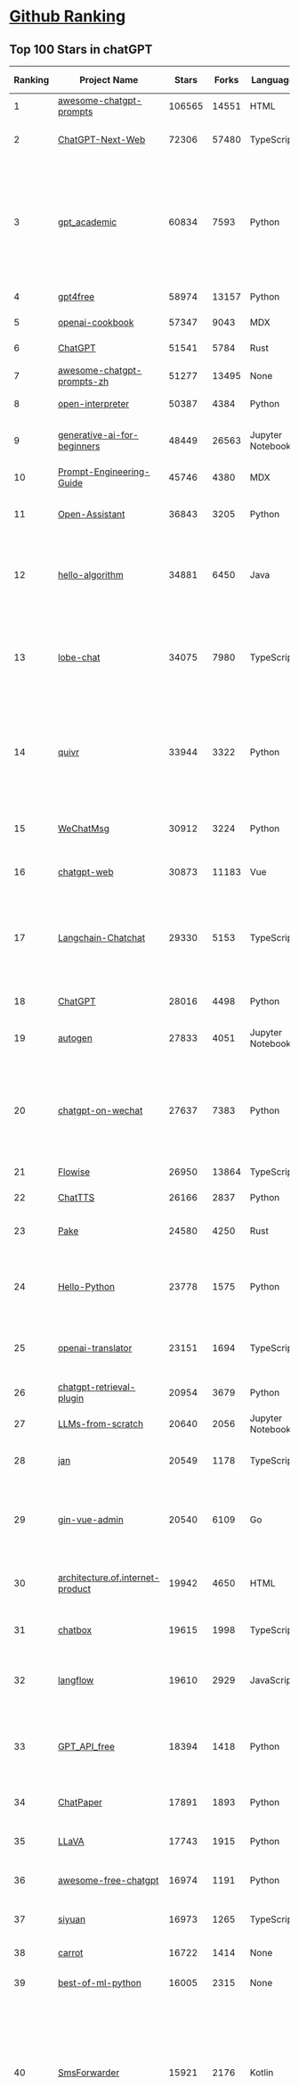 [Github Ranking](../README.md)
==========

## Top 100 Stars in chatGPT

| Ranking | Project Name | Stars | Forks | Language | Open Issues | Description | Last Commit |
| ------- | ------------ | ----- | ----- | -------- | ----------- | ----------- | ----------- |
| 1 | [awesome-chatgpt-prompts](https://github.com/f/awesome-chatgpt-prompts) | 106565 | 14551 | HTML | 0 | This repo includes ChatGPT prompt curation to use ChatGPT better. | 2024-06-24T18:02:16Z |
| 2 | [ChatGPT-Next-Web](https://github.com/ChatGPTNextWeb/ChatGPT-Next-Web) | 72306 | 57480 | TypeScript | 289 | A cross-platform ChatGPT/Gemini UI (Web / PWA / Linux / Win / MacOS). 一键拥有你自己的跨平台 ChatGPT/Gemini 应用。 | 2024-06-27T00:59:37Z |
| 3 | [gpt_academic](https://github.com/binary-husky/gpt_academic) | 60834 | 7593 | Python | 269 | 为GPT/GLM等LLM大语言模型提供实用化交互接口，特别优化论文阅读/润色/写作体验，模块化设计，支持自定义快捷按钮&函数插件，支持Python和C++等项目剖析&自译解功能，PDF/LaTex论文翻译&总结功能，支持并行问询多种LLM模型，支持chatglm3等本地模型。接入通义千问, deepseekcoder, 讯飞星火, 文心一言, llama2, rwkv, claude2, moss等。 | 2024-06-26T15:18:20Z |
| 4 | [gpt4free](https://github.com/xtekky/gpt4free) | 58974 | 13157 | Python | 35 | The official gpt4free repository \| various collection of powerful language models | 2024-06-26T11:55:06Z |
| 5 | [openai-cookbook](https://github.com/openai/openai-cookbook) | 57347 | 9043 | MDX | 35 | Examples and guides for using the OpenAI API | 2024-06-26T22:41:47Z |
| 6 | [ChatGPT](https://github.com/lencx/ChatGPT) | 51541 | 5784 | Rust | 670 | 🔮 ChatGPT Desktop Application (Mac, Windows and Linux) | 2024-06-19T11:50:44Z |
| 7 | [awesome-chatgpt-prompts-zh](https://github.com/PlexPt/awesome-chatgpt-prompts-zh) | 51277 | 13495 | None | 38 | ChatGPT 中文调教指南。各种场景使用指南。学习怎么让它听你的话。 | 2024-06-21T02:59:27Z |
| 8 | [open-interpreter](https://github.com/OpenInterpreter/open-interpreter) | 50387 | 4384 | Python | 148 | A natural language interface for computers | 2024-06-26T17:46:45Z |
| 9 | [generative-ai-for-beginners](https://github.com/microsoft/generative-ai-for-beginners) | 48449 | 26563 | Jupyter Notebook | 5 | 18 Lessons, Get Started Building with Generative AI  🔗 https://microsoft.github.io/generative-ai-for-beginners/ | 2024-06-26T11:43:40Z |
| 10 | [Prompt-Engineering-Guide](https://github.com/dair-ai/Prompt-Engineering-Guide) | 45746 | 4380 | MDX | 84 | 🐙 Guides, papers, lecture, notebooks and resources for prompt engineering | 2024-06-26T21:59:38Z |
| 11 | [Open-Assistant](https://github.com/LAION-AI/Open-Assistant) | 36843 | 3205 | Python | 223 | OpenAssistant is a chat-based assistant that understands tasks, can interact with third-party systems, and retrieve information dynamically to do so. | 2024-05-07T03:03:27Z |
| 12 | [hello-algorithm](https://github.com/geekxh/hello-algorithm) | 34881 | 6450 | Java | 9 | 🌍 针对小白的算法训练 \| 包括四部分：①.大厂面经 ②.力扣图解  ③.千本开源电子书 ④.百张技术思维导图（项目花了上百小时，希望可以点 star 支持，🌹感谢~）推荐免费ChatGPT使用网站 | 2023-06-13T04:13:17Z |
| 13 | [lobe-chat](https://github.com/lobehub/lobe-chat) | 34075 | 7980 | TypeScript | 329 | 🤯 Lobe Chat - an open-source, modern-design LLMs/AI chat framework. Supports Multi AI Providers( OpenAI / Claude 3 / Gemini / Ollama / Bedrock / Azure / Mistral / Perplexity ), Multi-Modals (Vision/TTS) and plugin system. One-click FREE deployment of your private ChatGPT chat application. | 2024-06-27T01:39:41Z |
| 14 | [quivr](https://github.com/QuivrHQ/quivr) | 33944 | 3322 | Python | 103 | Open-source RAG Framework for building GenAI Second Brains 🧠  Build productivity assistant (RAG) ⚡️🤖 Chat with your docs (PDF, CSV, ...)  & apps using Langchain, GPT 3.5 / 4 turbo, Private, Anthropic, VertexAI, Ollama, LLMs, Groq  that you can share with users !  Efficient retrieval augmented generation framework | 2024-06-26T22:59:54Z |
| 15 | [WeChatMsg](https://github.com/LC044/WeChatMsg) | 30912 | 3224 | Python | 58 | 提取微信聊天记录，将其导出成HTML、Word、Excel文档永久保存，对聊天记录进行分析生成年度聊天报告，用聊天数据训练专属于个人的AI聊天助手 | 2024-06-15T03:03:47Z |
| 16 | [chatgpt-web](https://github.com/Chanzhaoyu/chatgpt-web) | 30873 | 11183 | Vue | 6 | 用 Express 和  Vue3 搭建的 ChatGPT 演示网页 | 2024-06-19T07:16:25Z |
| 17 | [Langchain-Chatchat](https://github.com/chatchat-space/Langchain-Chatchat) | 29330 | 5153 | TypeScript | 87 | Langchain-Chatchat（原Langchain-ChatGLM, Qwen 与 Llama 等）基于 Langchain 与 ChatGLM 等语言模型的 RAG 与 Agent 应用 \| Langchain-Chatchat (formerly langchain-ChatGLM), local knowledge based LLM (like ChatGLM, Qwen and Llama) RAG and Agent app with langchain  | 2024-06-27T03:00:10Z |
| 18 | [ChatGPT](https://github.com/acheong08/ChatGPT) | 28016 | 4498 | Python | 10 | Reverse engineered ChatGPT API | 2023-08-02T06:02:10Z |
| 19 | [autogen](https://github.com/microsoft/autogen) | 27833 | 4051 | Jupyter Notebook | 516 | A programming framework for agentic AI. Discord: https://aka.ms/autogen-dc. Roadmap: https://aka.ms/autogen-roadmap | 2024-06-27T03:21:44Z |
| 20 | [chatgpt-on-wechat](https://github.com/zhayujie/chatgpt-on-wechat) | 27637 | 7383 | Python | 377 | 基于大模型搭建的聊天机器人，同时支持 微信公众号、企业微信应用、飞书、钉钉 等接入，可选择GPT3.5/GPT-4o/GPT4.0/ Claude/文心一言/讯飞星火/通义千问/ Gemini/GLM-4/Claude/Kimi/LinkAI，能处理文本、语音和图片，访问操作系统和互联网，支持基于自有知识库进行定制企业智能客服。 | 2024-06-27T02:29:51Z |
| 21 | [Flowise](https://github.com/FlowiseAI/Flowise) | 26950 | 13864 | TypeScript | 366 | Drag & drop UI to build your customized LLM flow | 2024-06-27T02:53:20Z |
| 22 | [ChatTTS](https://github.com/2noise/ChatTTS) | 26166 | 2837 | Python | 204 | A generative speech model for daily dialogue. | 2024-06-26T16:43:04Z |
| 23 | [Pake](https://github.com/tw93/Pake) | 24580 | 4250 | Rust | 11 | 🤱🏻 Turn any webpage into a desktop app with Rust.  🤱🏻 利用 Rust 轻松构建轻量级多端桌面应用 | 2024-06-24T06:40:21Z |
| 24 | [Hello-Python](https://github.com/mouredev/Hello-Python) | 23778 | 1575 | Python | 7 | Curso para aprender el lenguaje de programación Python desde cero y para principiantes. 100 clases, 44 horas en vídeo, código, proyectos y grupo de chat. Fundamentos, frontend, backend, testing, IA... | 2024-05-15T19:24:50Z |
| 25 | [openai-translator](https://github.com/openai-translator/openai-translator) | 23151 | 1694 | TypeScript | 404 | 基于 ChatGPT API 的划词翻译浏览器插件和跨平台桌面端应用    -    Browser extension and cross-platform desktop application for translation based on ChatGPT API. | 2024-06-24T22:42:50Z |
| 26 | [chatgpt-retrieval-plugin](https://github.com/openai/chatgpt-retrieval-plugin) | 20954 | 3679 | Python | 156 | The ChatGPT Retrieval Plugin lets you easily find personal or work documents by asking questions in natural language. | 2024-06-20T08:26:33Z |
| 27 | [LLMs-from-scratch](https://github.com/rasbt/LLMs-from-scratch) | 20640 | 2056 | Jupyter Notebook | 1 | Implementing a ChatGPT-like LLM in PyTorch from scratch, step by step | 2024-06-27T02:21:07Z |
| 28 | [jan](https://github.com/janhq/jan) | 20549 | 1178 | TypeScript | 188 | Jan is an open source alternative to ChatGPT that runs 100% offline on your computer. Multiple engine support (llama.cpp, TensorRT-LLM) | 2024-06-27T02:54:31Z |
| 29 | [gin-vue-admin](https://github.com/flipped-aurora/gin-vue-admin) | 20540 | 6109 | Go | 19 | 🚀Vite+Vue3+Gin的开发基础平台，支持TS和JS混用。它集成了JWT鉴权、权限管理、动态路由、显隐可控组件、分页封装、多点登录拦截、资源权限、上传下载、代码生成器、表单生成器和可配置的导入导出等开发必备功能。 | 2024-06-27T02:20:50Z |
| 30 | [architecture.of.internet-product](https://github.com/davideuler/architecture.of.internet-product) | 19942 | 4650 | HTML | 3 | 互联网公司技术架构，微信/淘宝/微博/腾讯/阿里/美团点评/百度/OpenAI/Google/Facebook/Amazon/eBay的架构，欢迎PR补充 | 2024-02-17T12:02:24Z |
| 31 | [chatbox](https://github.com/Bin-Huang/chatbox) | 19615 | 1998 | TypeScript | 287 | User-friendly Desktop Client App for AI Models/LLMs (GPT, Claude, Gemini, Ollama...) | 2024-06-13T20:01:30Z |
| 32 | [langflow](https://github.com/langflow-ai/langflow) | 19610 | 2929 | JavaScript | 244 | ⛓️ Langflow is a visual framework for building multi-agent and RAG applications. It's open-source, Python-powered, fully customizable, model and vector store agnostic. | 2024-06-27T03:01:59Z |
| 33 | [GPT_API_free](https://github.com/chatanywhere/GPT_API_free) | 18394 | 1418 | Python | 12 | Free ChatGPT API Key，免费ChatGPT API，支持GPT4 API（免费），ChatGPT国内可用免费转发API，直连无需代理。可以搭配ChatBox等软件/插件使用，极大降低接口使用成本。国内即可无限制畅快聊天。 | 2024-06-14T17:15:19Z |
| 34 | [ChatPaper](https://github.com/kaixindelele/ChatPaper) | 17891 | 1893 | Python | 65 | Use ChatGPT to summarize the arXiv papers. 全流程加速科研，利用chatgpt进行论文全文总结+专业翻译+润色+审稿+审稿回复 | 2024-04-04T02:45:02Z |
| 35 | [LLaVA](https://github.com/haotian-liu/LLaVA) | 17743 | 1915 | Python | 861 | [NeurIPS'23 Oral] Visual Instruction Tuning (LLaVA) built towards GPT-4V level capabilities and beyond. | 2024-06-25T07:54:57Z |
| 36 | [awesome-free-chatgpt](https://github.com/LiLittleCat/awesome-free-chatgpt) | 16974 | 1191 | Python | 8 | 🆓免费的 ChatGPT 镜像网站列表，持续更新。List of free ChatGPT mirror sites, continuously updated.  | 2024-06-23T13:39:45Z |
| 37 | [siyuan](https://github.com/siyuan-note/siyuan) | 16973 | 1265 | TypeScript | 240 | A privacy-first, self-hosted, fully open source personal knowledge management software, written in typescript and golang. | 2024-06-27T02:51:40Z |
| 38 | [carrot](https://github.com/xx025/carrot) | 16722 | 1414 | None | 1 | Free ChatGPT Site List 这儿为你准备了众多免费好用的ChatGPT镜像站点 | 2024-06-19T11:15:28Z |
| 39 | [best-of-ml-python](https://github.com/ml-tooling/best-of-ml-python) | 16005 | 2315 | None | 19 | 🏆 A ranked list of awesome machine learning Python libraries. Updated weekly. | 2024-06-07T08:50:57Z |
| 40 | [SmsForwarder](https://github.com/pppscn/SmsForwarder) | 15921 | 2176 | Kotlin | 8 | 短信转发器——监控Android手机短信、来电、APP通知，并根据指定规则转发到其他手机：钉钉群自定义机器人、钉钉企业内机器人、企业微信群机器人、飞书机器人、企业微信应用消息、邮箱、bark、webhook、Telegram机器人、Server酱、PushPlus、手机短信等。包括主动控制服务端与客户端，让你轻松远程发短信、查短信、查通话、查话簿、查电量等。（V3.0 新增）PS.这个APK主要是学习与自用，如有BUG请提ISSUE，同时欢迎大家提PR指正 | 2024-06-17T02:49:58Z |
| 41 | [one-api](https://github.com/songquanpeng/one-api) | 15856 | 3675 | JavaScript | 528 | OpenAI 接口管理 & 分发系统，支持 Azure、Anthropic Claude、Google PaLM 2 & Gemini、智谱 ChatGLM、百度文心一言、讯飞星火认知、阿里通义千问、360 智脑以及腾讯混元，可用于二次分发管理 key，仅单可执行文件，已打包好 Docker 镜像，一键部署，开箱即用. OpenAI key management & redistribution system, using a single API for all LLMs, and features an English UI. | 2024-06-27T02:54:54Z |
| 42 | [ChuanhuChatGPT](https://github.com/GaiZhenbiao/ChuanhuChatGPT) | 14985 | 2275 | Python | 113 | GUI for ChatGPT API and many LLMs. Supports agents, file-based QA, GPT finetuning and query with web search. All with a neat UI. | 2024-06-22T06:00:27Z |
| 43 | [LibreChat](https://github.com/danny-avila/LibreChat) | 14885 | 2472 | TypeScript | 74 | Enhanced ChatGPT Clone: Features OpenAI, Assistants API, Azure, Groq, GPT-4 Vision, Mistral, Bing, Anthropic, OpenRouter, Vertex AI, Gemini, AI model switching, message search, langchain, DALL-E-3, ChatGPT Plugins, OpenAI Functions, Secure Multi-User System, Presets, completely open-source for self-hosting. More features in development | 2024-06-27T00:21:29Z |
| 44 | [ChatALL](https://github.com/sunner/ChatALL) | 14648 | 1583 | JavaScript | 193 |  Concurrently chat with ChatGPT, Bing Chat, Bard, Alpaca, Vicuna, Claude, ChatGLM, MOSS, 讯飞星火, 文心一言 and more, discover the best answers | 2024-06-25T14:36:59Z |
| 45 | [vpncn.github.io](https://github.com/vpncn/vpncn.github.io) | 14623 | 1393 | HTML | 0 | 2024中国翻墙软件VPN推荐以及科学上网避坑，稳定好用。对比SSR机场、蓝灯、V2ray、老王VPN、VPS搭建梯子等科学上网与翻墙软件，中国最新科学上网翻墙梯子VPN下载推荐，访问Chatgpt。 | 2024-04-09T15:14:42Z |
| 46 | [haystack](https://github.com/deepset-ai/haystack) | 14423 | 1697 | Python | 114 | :mag: LLM orchestration framework to build customizable, production-ready LLM applications. Connect components (models, vector DBs, file converters) to pipelines or agents that can interact with your data. With advanced retrieval methods, it's best suited for building RAG, question answering, semantic search or conversational agent chatbots. | 2024-06-26T22:16:14Z |
| 47 | [DocsGPT](https://github.com/arc53/DocsGPT) | 14382 | 1432 | Python | 71 | GPT-powered chat for documentation, chat with your documents | 2024-06-25T17:25:08Z |
| 48 | [Chat2DB](https://github.com/chat2db/Chat2DB) | 14172 | 1574 | Java | 329 | 🔥🔥🔥AI-driven data management platform Over 1 million developers are using Chat2DB | 2024-06-27T01:05:35Z |
| 49 | [KeepChatGPT](https://github.com/xcanwin/KeepChatGPT) | 14140 | 713 | JavaScript | 56 | 这是一款提高ChatGPT的数据安全能力和效率的插件。并且免费共享大量创新功能，如：自动刷新、保持活跃、数据安全、取消审计、克隆对话、言无不尽、净化页面、展示大屏、拦截跟踪、日新月异、明察秋毫等。让我们的AI体验无比安全、顺畅、丝滑、高效、简洁。 | 2024-06-12T01:11:13Z |
| 50 | [MoneyPrinterTurbo](https://github.com/harry0703/MoneyPrinterTurbo) | 13958 | 2164 | Python | 26 | 利用AI大模型，一键生成高清短视频 Generate short videos with one click using AI LLM. | 2024-06-21T03:01:41Z |
| 51 | [chatgpt-google-extension](https://github.com/wong2/chatgpt-google-extension) | 13260 | 1496 | TypeScript | 94 | This project is deprecated. Check my new project ChatHub: | 2024-05-21T15:02:08Z |
| 52 | [wechat-chatgpt](https://github.com/fuergaosi233/wechat-chatgpt) | 13157 | 3936 | TypeScript | 0 | Use ChatGPT On Wechat via wechaty | 2024-05-20T09:44:41Z |
| 53 | [continue](https://github.com/continuedev/continue) | 12881 | 861 | TypeScript | 321 | ⏩ Continue is the leading open-source AI code assistant. You can connect any models and any context to build custom autocomplete and chat experiences inside VS Code and JetBrains | 2024-06-27T02:15:04Z |
| 54 | [FinGPT](https://github.com/AI4Finance-Foundation/FinGPT) | 12499 | 1758 | Jupyter Notebook | 65 | FinGPT: Open-Source Financial Large Language Models!  Revolutionize 🔥    We release the trained model on HuggingFace. | 2024-06-16T18:49:33Z |
| 55 | [chatgpt-mirai-qq-bot](https://github.com/lss233/chatgpt-mirai-qq-bot) | 12474 | 1515 | Python | 337 | 🚀 一键部署！真正的 AI 聊天机器人！支持ChatGPT、文心一言、讯飞星火、Bing、Bard、ChatGLM、POE，多账号，人设调教，虚拟女仆、图片渲染、语音发送 \| 支持 QQ、Telegram、Discord、微信 等平台 | 2024-03-23T17:37:54Z |
| 56 | [aider](https://github.com/paul-gauthier/aider) | 12337 | 1178 | Python | 78 | aider is AI pair programming in your terminal | 2024-06-26T03:12:46Z |
| 57 | [botpress](https://github.com/botpress/botpress) | 12191 | 1685 | TypeScript | 6 | The open-source hub to build & deploy GPT/LLM Agents ⚡️ | 2024-06-27T00:20:38Z |
| 58 | [RWKV-LM](https://github.com/BlinkDL/RWKV-LM) | 11937 | 820 | Python | 66 | RWKV is an RNN with transformer-level LLM performance. It can be directly trained like a GPT (parallelizable). So it's combining the best of RNN and transformer - great performance, fast inference, saves VRAM, fast training, "infinite" ctx_len, and free sentence embedding. | 2024-06-11T00:28:10Z |
| 59 | [MOSS](https://github.com/OpenMOSS/MOSS) | 11875 | 1145 | Python | 233 | An open-source tool-augmented conversational language model from Fudan University | 2024-05-19T07:23:13Z |
| 60 | [khoj](https://github.com/khoj-ai/khoj) | 11864 | 589 | Python | 54 | Your AI second brain. Get answers to your questions, whether they be online or in your own notes. Use online AI models (e.g gpt4) or private, local LLMs (e.g llama3). Self-host locally or use our cloud instance. Access from Obsidian, Emacs, Desktop app, Web or Whatsapp. | 2024-06-26T15:14:38Z |
| 61 | [novel](https://github.com/steven-tey/novel) | 11641 | 964 | TypeScript | 68 | Notion-style WYSIWYG editor with AI-powered autocompletion. | 2024-06-26T18:05:28Z |
| 62 | [web-llm](https://github.com/mlc-ai/web-llm) | 11610 | 721 | TypeScript | 52 | High-performance In-browser LLM Inference Engine  | 2024-06-27T01:37:47Z |
| 63 | [h2ogpt](https://github.com/h2oai/h2ogpt) | 10913 | 1198 | Python | 258 | Private chat with local GPT with document, images, video, etc. 100% private, Apache 2.0. Supports oLLaMa, Mixtral, llama.cpp, and more. Demo: https://gpt.h2o.ai/ https://codellama.h2o.ai/ | 2024-06-27T03:10:14Z |
| 64 | [leedl-tutorial](https://github.com/datawhalechina/leedl-tutorial) | 10859 | 2632 | Jupyter Notebook | 2 | 《李宏毅深度学习教程》（李宏毅老师推荐👍），PDF下载地址：https://github.com/datawhalechina/leedl-tutorial/releases | 2024-06-25T13:15:37Z |
| 65 | [gorilla](https://github.com/ShishirPatil/gorilla) | 10555 | 829 | Python | 74 | Gorilla: An API store for LLMs | 2024-06-26T22:31:52Z |
| 66 | [llama-gpt](https://github.com/getumbrel/llama-gpt) | 10505 | 663 | TypeScript | 84 | A self-hosted, offline, ChatGPT-like chatbot. Powered by Llama 2. 100% private, with no data leaving your device. New: Code Llama support! | 2024-04-23T18:56:06Z |
| 67 | [awesome-chatgpt-zh](https://github.com/EmbraceAGI/awesome-chatgpt-zh) | 10262 | 869 | Python | 0 | ChatGPT 中文指南🔥，ChatGPT 中文调教指南，指令指南，应用开发指南，精选资源清单，更好的使用 chatGPT 让你的生产力 up up up! 🚀 | 2024-06-19T15:26:38Z |
| 68 | [MoneyPrinter](https://github.com/FujiwaraChoki/MoneyPrinter) | 9808 | 1296 | Python | 1 | Automate Creation of YouTube Shorts using MoviePy. | 2024-05-15T03:54:17Z |
| 69 | [chatGPTBox](https://github.com/josStorer/chatGPTBox) | 9708 | 720 | JavaScript | 256 | Integrating ChatGPT into your browser deeply, everything you need is here | 2024-06-24T06:44:00Z |
| 70 | [danswer](https://github.com/danswer-ai/danswer) | 9704 | 1079 | Python | 268 | Gen-AI Chat for Teams - Think ChatGPT if it had access to your team's unique knowledge. | 2024-06-27T03:22:50Z |
| 71 | [LLMSurvey](https://github.com/RUCAIBox/LLMSurvey) | 9444 | 732 | Python | 19 | The official GitHub page for the survey paper "A Survey of Large Language Models". | 2024-05-19T06:26:06Z |
| 72 | [ChatRWKV](https://github.com/BlinkDL/ChatRWKV) | 9334 | 682 | Python | 28 | ChatRWKV is like ChatGPT but powered by RWKV (100% RNN) language model, and open source. | 2024-05-12T16:33:14Z |
| 73 | [BingGPT](https://github.com/dice2o/BingGPT) | 9325 | 714 | JavaScript | 237 | Desktop application of new Bing's AI-powered chat (Windows, macOS and Linux) | 2024-02-08T15:06:01Z |
| 74 | [embedchain](https://github.com/embedchain/embedchain) | 8884 | 1127 | Python | 117 | Memory for AI agents | 2024-06-26T22:27:23Z |
| 75 | [go-proxy-bingai](https://github.com/adams549659584/go-proxy-bingai) | 8871 | 12684 | HTML | 221 | 用 Vue3 和 Go 搭建的微软 New Bing 演示站点，拥有一致的 UI 体验，支持 ChatGPT 提示词，国内可用。 | 2024-03-20T07:24:11Z |
| 76 | [Bob](https://github.com/ripperhe/Bob) | 8857 | 509 | None | 112 | Bob 是一款 macOS 平台的翻译和 OCR 软件。 | 2024-02-21T10:29:39Z |
| 77 | [hamulete](https://github.com/hoochanlon/hamulete) | 8811 | 1859 | Python | 0 | 🏔️国立台湾大学、新加坡国立大学、早稻田大学、东京大学，中央研究院（台湾）以及中国重点高校及科研机构，社科、经济、数学、博弈论、哲学、系统工程类学术论文等知识库。 | 2024-04-29T11:40:39Z |
| 78 | [shell_gpt](https://github.com/TheR1D/shell_gpt) | 8772 | 695 | Python | 48 | A command-line productivity tool powered by AI large language models like GPT-4, will help you accomplish your tasks faster and more efficiently. | 2024-06-21T07:35:48Z |
| 79 | [promptflow](https://github.com/microsoft/promptflow) | 8650 | 768 | Python | 84 | Build high-quality LLM apps - from prototyping, testing to production deployment and monitoring. | 2024-06-27T00:16:44Z |
| 80 | [go-openai](https://github.com/sashabaranov/go-openai) | 8578 | 1288 | Go | 92 | OpenAI ChatGPT, GPT-3, GPT-4, DALL·E, Whisper API wrapper for Go | 2024-06-26T20:26:34Z |
| 81 | [awesome-chatgpt](https://github.com/humanloop/awesome-chatgpt) | 8174 | 522 | None | 23 | Curated list of awesome tools, demos, docs for ChatGPT and GPT-3 | 2024-05-13T01:11:31Z |
| 82 | [xonsh](https://github.com/xonsh/xonsh) | 8157 | 631 | Python | 232 | :shell: Python-powered shell. Full-featured and cross-platform. | 2024-06-27T01:35:23Z |
| 83 | [LMFlow](https://github.com/OptimalScale/LMFlow) | 8108 | 817 | Python | 49 | An Extensible Toolkit for Finetuning and Inference of Large Foundation Models. Large Models for All. | 2024-06-26T18:29:46Z |
| 84 | [EdgeGPT](https://github.com/acheong08/EdgeGPT) | 8105 | 922 | Python | 37 | Reverse engineered API of Microsoft's Bing Chat AI | 2023-08-03T13:37:26Z |
| 85 | [chatgpt-demo](https://github.com/anse-app/chatgpt-demo) | 8002 | 3834 | TypeScript | 43 | Minimal web UI for ChatGPT.  | 2023-12-27T01:44:01Z |
| 86 | [BetterChatGPT](https://github.com/ztjhz/BetterChatGPT) | 7791 | 2628 | TypeScript | 196 | An amazing UI for OpenAI's ChatGPT (Website + Windows + MacOS + Linux) | 2024-06-06T23:37:27Z |
| 87 | [chatgpt_system_prompt](https://github.com/LouisShark/chatgpt_system_prompt) | 7646 | 1124 | HTML | 0 | A collection of GPT system prompts and various prompt injection/leaking knowledge. | 2024-06-17T01:33:32Z |
| 88 | [PaLM-rlhf-pytorch](https://github.com/lucidrains/PaLM-rlhf-pytorch) | 7629 | 665 | Python | 14 | Implementation of RLHF (Reinforcement Learning with Human Feedback) on top of the PaLM architecture. Basically ChatGPT but with PaLM | 2024-01-14T17:55:25Z |
| 89 | [gpt4free-ts](https://github.com/xiangsx/gpt4free-ts) | 7537 | 1313 | TypeScript | 47 | Providing a free OpenAI GPT-4 API !   This is a replication project for the typescript version of xtekky/gpt4free | 2024-04-09T10:29:42Z |
| 90 | [CopilotForXcode](https://github.com/intitni/CopilotForXcode) | 7331 | 345 | Swift | 30 | The missing GitHub Copilot, Codeium and ChatGPT Xcode Source Editor Extension | 2024-06-24T18:13:00Z |
| 91 | [LangChain-Chinese-Getting-Started-Guide](https://github.com/liaokongVFX/LangChain-Chinese-Getting-Started-Guide) | 7049 | 565 | None | 15 | LangChain 的中文入门教程 | 2023-07-07T09:52:46Z |
| 92 | [yao](https://github.com/YaoApp/yao) | 7016 | 639 | Go | 75 | :rocket: A performance app engine to create web services and applications in minutes.Suitable for AI, IoT, Industrial Internet, Connected Vehicles, DevOps, Energy, Finance and many other use-cases. | 2024-06-26T11:35:42Z |
| 93 | [chat-ui](https://github.com/huggingface/chat-ui) | 6711 | 937 | TypeScript | 213 | Open source codebase powering the HuggingChat app | 2024-06-26T14:16:26Z |
| 94 | [GPTCache](https://github.com/zilliztech/GPTCache) | 6686 | 469 | Python | 54 | Semantic cache for LLMs. Fully integrated with LangChain and llama_index.  | 2024-04-08T07:32:01Z |
| 95 | [ChatGPT-AutoExpert](https://github.com/spdustin/ChatGPT-AutoExpert) | 6530 | 450 | JavaScript | 0 | 🚀🧠💬 Supercharged Custom Instructions for ChatGPT (non-coding) and ChatGPT Advanced Data Analysis (coding).  | 2024-01-17T06:03:40Z |
| 96 | [chatgpt-advanced](https://github.com/interstellard/chatgpt-advanced) | 6399 | 832 | TypeScript | 83 | WebChatGPT: A browser extension that augments your ChatGPT prompts with web results. | 2023-11-27T18:28:41Z |
| 97 | [chatgpt-mac](https://github.com/vincelwt/chatgpt-mac) | 6380 | 516 | JavaScript | 79 | ChatGPT for Mac, living in your menubar. | 2023-10-23T09:53:08Z |
| 98 | [ChatGPT-Midjourney](https://github.com/Licoy/ChatGPT-Midjourney) | 6061 | 1819 | TypeScript | 13 | 🍭 一键拥有你自己的 ChatGPT+Midjourney 网页服务 \| Own your own ChatGPT+Midjourney web service with one click | 2024-05-30T10:03:32Z |
| 99 | [ChatGPT_DAN](https://github.com/0xk1h0/ChatGPT_DAN) | 6040 | 566 | None | 55 | ChatGPT DAN, Jailbreaks prompt | 2024-06-16T14:07:28Z |
| 100 | [rags](https://github.com/run-llama/rags) | 6036 | 609 | Python | 26 | Build ChatGPT over your data, all with natural language | 2024-04-05T05:36:59Z |


